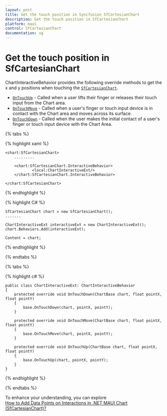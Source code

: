 ```yaml
---
layout: post
title: Get the touch position in Syncfusion SfCartesianChart
description: Get the touch position in SfCartesianChart
platform: maui
control: SfCartesianChart
documentation: ug
---
```


# Get the touch position in SfCartesianChart

ChartInteractiveBehavior provides the following override methods to get the x and y positions when touching the [`SfCartesianChart`](https://help.syncfusion.com/cr/maui/Syncfusion.Maui.Charts.SfCartesianChart.html?tabs=tabid-1).

* [`OnTouchUp`]() - Called when a user lifts their finger or releases their touch input from the Chart area. 
* [`OnTouchMove`]() - Called when a user's finger or touch input device is in contact with the Chart area and moves across its surface.
* [`OnTouchDown`]() -  Called when the user makes the initial contact of a user's finger or touch input device with the Chart Area.

{% tabs %}

{% highlight xaml %}

    <chart:SfCartesianChart>
        .........

        <chart:SfCartesianChart.InteractiveBehavior>
                <local:ChartInteractiveExt/>
        </chart:SfCartesianChart.InteractiveBehavior>

    </chart:SfCartesianChart>

{% endhighlight %}

{% highlight C# %}

    SfCartesianChart chart = new SfCartesianChart();
    .......
    
    ChartInteractiveExt interactiveExt = new ChartInteractiveExt();
    chart.Behaviors.Add(interactiveExt);

    Content = chart;

{% endhighlight %}

{% endtabs %}

{% tabs %}

{% highlight c# %}

    public class ChartInteractiveExt: ChartInteractiveBehavior
    {
        protected override void OnTouchDown(ChartBase chart, float pointX, float pointY)
        {
            base.OnTouchDown(chart, pointX, pointY);
        }

        protected override void OnTouchMove(ChartBase chart, float pointX, float pointY)
        {
            base.OnTouchMove(chart, pointX, pointY);
        }

        protected override void OnTouchUp(ChartBase chart, float pointX, float pointY)
        {
            base.OnTouchUp(chart, pointX, pointY);
        }
    }

{% endhighlight  %}

{% endtabs %}

To enhance your understanding, you can explore  
[How to Add Data Points on Interactions in .NET MAUI Chart (SfCartesianChart)?](https://support.syncfusion.com/kb/article/13602/how-to-add-data-points-on-interactions-in-net-maui-chart-sfcartesianchart)
